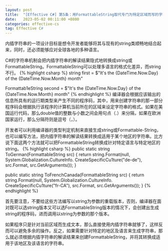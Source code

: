 ```yaml
---
layout: post
title:  "[Effective C#] 第5条：用FormattableString取代专门为特定区域而写的字符串"
date:   2023-05-02 00:11:00 +0800
categories: effective-cs
tag: Effective C#
---
```


内插字符串的一项设计目标是想令开发者能够将其与现有的string类顺畅地结合起来，同时，还必须能够应对全球各地的多种语言。

C#的字符串机制会把内插字符串的解读结果隐式地转换成string或FormattableString。FormattableString可以处理多语言的格式化差异，而string不行。
{% highlight csharp %}
string first = 
  $"It's the {DateTime.Now.Day} of the {DateTime.Now.Month} month"

Formattab1eString second =
  $"It's the {DateTime.Now.Day} of the {DateTime.Now.Month} month"
{% endhighlight %}
编译器会根据应该输出的信息所具有的运行期类型来产生不同的程序码，其中，用来创建字符串的那一部分程序码会根据执行该程序的计算机当前所在的区域来设定字符串的格式。如果在美国运行代码，那么double值的整数与小数之间会用句点（.）来分隔，如果在欧洲国家运行，那么分隔符则是逗号（，）。

开发者可以利用编译器的类型判定机制来直接生成string或Formattable-String，也可以编写方法，把内插字符串的解读结果转换成适用于某个地区的字符串。比方说下面这两个方法就可以把FormattableString转换成针对特定语言与特定地区的string。
{% highlight csharp %}
public static string ToGerman(FormattableString src)
{
  return string.Format(null, System.Globalization.Culturelnfo.
    CreateSpecificCu1ture("de-de"),
    src.Format,
    src.GetArguments());
}

public static string ToFrenchCanada(FormattableString src)
{
    return string.Format(null, System.Globalization.Culturelnfo.
    CreateSpecificCu1ture("fr-CA"),
    src.Format,
    src.GetArguments());
}
{% endhighlight %}

首先要注意，不要给这些方法编写以string为参数的重载版本，否则，编译器在面对既可以选string版本又可以选FormattableString版本的情况下，会创建出生成string的程序码，进而调用以string为参数的那个版本。

如果程序只是针对当前区域而生成文本，那么直接使用内插字符串就够了，这样反而可以避免多余的操作。反之，如果需要针对特定的地区及语言来生成字符串，那么就必须根据内插字符串的解读结果来创建FormattableString，并将其转换成适用于该地区及该语言的字符串。